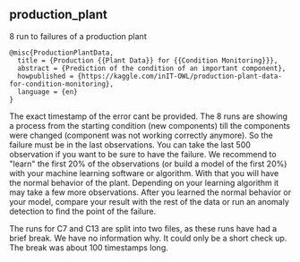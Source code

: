 ## production_plant
8 run to failures of a production plant

```
@misc{ProductionPlantData,
  title = {Production {{Plant Data}} for {{Condition Monitoring}}},
  abstract = {Prediction of the condition of an important component},
  howpublished = {https://kaggle.com/inIT-OWL/production-plant-data-for-condition-monitoring},
  language = {en}
}
```

The exact timestamp of the error cant be provided. The 8 runs are showing a process from the starting condition (new components) till the components were changed (component was not working correctly anymore). So the failure must be in the last observations. You can take the last 500 observation if you want to be sure to have the failure.
We recommend to "learn" the first 20% of the observations (or build a model of the first 20%) with your machine learning software or algorithm. With that you will have the normal behavior of the plant. Depending on your learning algorithm it may take a few more observations. After you learned the normal behavior or your model, compare your result with the rest of the data or run an anomaly detection to find the point of the failure.

The runs for C7 and C13 are split into two files, as these runs have had a brief break. We have no information why. It could only be a short check up. The break was about 100 timestamps long.